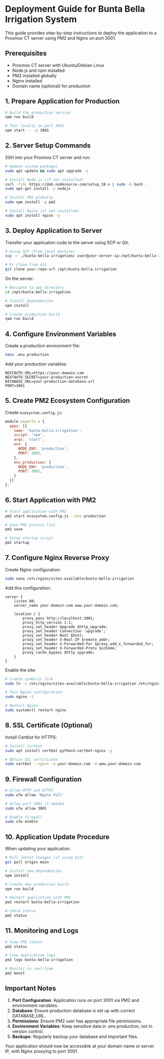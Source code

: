 # Deployment Guide for Bunta Bella Irrigation System

This guide provides step-by-step instructions to deploy the application to a Proxmox CT server using PM2 and Nginx on port 3001.

## Prerequisites
- Proxmox CT server with Ubuntu/Debian Linux
- Node.js and npm installed
- PM2 installed globally
- Nginx installed
- Domain name (optional) for production

## 1. Prepare Application for Production

```bash
# Build the production version
npm run build

# Test locally on port 3001
npm start -- -p 3001
```

## 2. Server Setup Commands

SSH into your Proxmox CT server and run:

```bash
# Update system packages
sudo apt update && sudo apt upgrade -y

# Install Node.js (if not installed)
curl -fsSL https://deb.nodesource.com/setup_18.x | sudo -E bash -
sudo apt-get install -y nodejs

# Install PM2 globally
sudo npm install -g pm2

# Install Nginx (if not installed)
sudo apt install nginx -y
```

## 3. Deploy Application to Server

Transfer your application code to the server using SCP or Git:

```bash
# Using SCP (from local machine)
scp -r ./bunta-bella-irrigation/ user@your-server-ip:/opt/bunta-bella-irrigation/

# Or clone from Git
git clone your-repo-url /opt/bunta-bella-irrigation
```

On the server:

```bash
# Navigate to app directory
cd /opt/bunta-bella-irrigation

# Install dependencies
npm install

# Create production build
npm run build
```

## 4. Configure Environment Variables

Create a production environment file:

```bash
nano .env.production
```

Add your production variables:
```
NEXTAUTH_URL=https://your-domain.com
NEXTAUTH_SECRET=your-production-secret
DATABASE_URL=your-production-database-url
PORT=3001
```

## 5. Create PM2 Ecosystem Configuration

Create `ecosystem.config.js`:

```javascript
module.exports = {
  apps: [{
    name: 'bunta-bella-irrigation',
    script: 'npm',
    args: 'start',
    env: {
      NODE_ENV: 'production',
      PORT: 3001,
    },
    env_production: {
      NODE_ENV: 'production',
      PORT: 3001,
    }
  }]
};
```

## 6. Start Application with PM2

```bash
# Start application with PM2
pm2 start ecosystem.config.js --env production

# Save PM2 process list
pm2 save

# Setup startup script
pm2 startup
```

## 7. Configure Nginx Reverse Proxy

Create Nginx configuration:

```bash
sudo nano /etc/nginx/sites-available/bunta-bella-irrigation
```

Add this configuration:
```nginx
server {
    listen 80;
    server_name your-domain.com www.your-domain.com;

    location / {
        proxy_pass http://localhost:3001;
        proxy_http_version 1.1;
        proxy_set_header Upgrade $http_upgrade;
        proxy_set_header Connection 'upgrade';
        proxy_set_header Host $host;
        proxy_set_header X-Real-IP $remote_addr;
        proxy_set_header X-Forwarded-For $proxy_add_x_forwarded_for;
        proxy_set_header X-Forwarded-Proto $scheme;
        proxy_cache_bypass $http_upgrade;
    }
}
```

Enable the site:
```bash
# Create symbolic link
sudo ln -s /etc/nginx/sites-available/bunta-bella-irrigation /etc/nginx/sites-enabled/

# Test Nginx configuration
sudo nginx -t

# Restart Nginx
sudo systemctl restart nginx
```

## 8. SSL Certificate (Optional)

Install Certbot for HTTPS:

```bash
# Install Certbot
sudo apt install certbot python3-certbot-nginx -y

# Obtain SSL certificate
sudo certbot --nginx -d your-domain.com -d www.your-domain.com
```

## 9. Firewall Configuration

```bash
# Allow HTTP and HTTPS
sudo ufw allow 'Nginx Full'

# Allow port 3001 if needed
sudo ufw allow 3001

# Enable firewall
sudo ufw enable
```

## 10. Application Update Procedure

When updating your application:

```bash
# Pull latest changes (if using Git)
git pull origin main

# Install new dependencies
npm install

# Create new production build
npm run build

# Restart application with PM2
pm2 restart bunta-bella-irrigation

# Check status
pm2 status
```

## 11. Monitoring and Logs

```bash
# View PM2 status
pm2 status

# View application logs
pm2 logs bunta-bella-irrigation

# Monitor in real-time
pm2 monit
```

## Important Notes

1. **Port Configuration**: Application runs on port 3001 via PM2 and environment variables.
2. **Database**: Ensure production database is set up with correct DATABASE_URL.
3. **Permissions**: Ensure PM2 user has appropriate file permissions.
4. **Environment Variables**: Keep sensitive data in .env.production, not in version control.
5. **Backups**: Regularly backup your database and important files.

Your application should now be accessible at your domain name or server IP, with Nginx proxying to port 3001.
